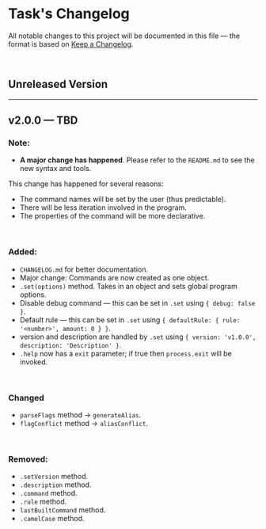 # **Task's Changelog**
All notable changes to this project will be documented in this file — the format is based on [Keep a Changelog](https://keepachangelog.com/en/1.0.0/).

&nbsp;

## Unreleased Version

---

## v2.0.0 — TBD
### Note:
- **A major change has happened**. Please refer to the `README.md` to see the new syntax and tools.

This change has happened for several reasons:
- The command names will be set by the user (thus predictable).
- There will be less iteration involved in the program.
- The properties of the command will be more declarative.

&nbsp;

### Added:
- `CHANGELOG.md` for better documentation.
- Major change: Commands are now created as one object.
- `.set(options)` method. Takes in an object and sets global program options.
- Disable debug command — this can be set in `.set` using `{ debug: false }`.
- Default rule — this can be set in `.set` using `{ defaultRule: { rule: '<number>', amount: 0 } }`.
- version and description are handled by `.set` using `{ version: 'v1.0.0', description: 'Description' }`.
- `.help` now has a `exit` parameter; if true then `process.exit` will be invoked.

&nbsp;

### Changed
- `parseFlags` method -> `generateAlias`.
- `flagConflict` method -> `aliasConflict`.
  
&nbsp;

### Removed:
- `.setVersion` method.
- `.description` method.
- `.command` method.
- `.rule` method.
- `lastBuiltCommand` method.
- `.camelCase` method.